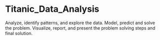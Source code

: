 # Titanic_Data_Analysis
Analyze, identify patterns, and explore the data. Model, predict and solve the problem. Visualize, report, and present the problem solving steps and final solution.
